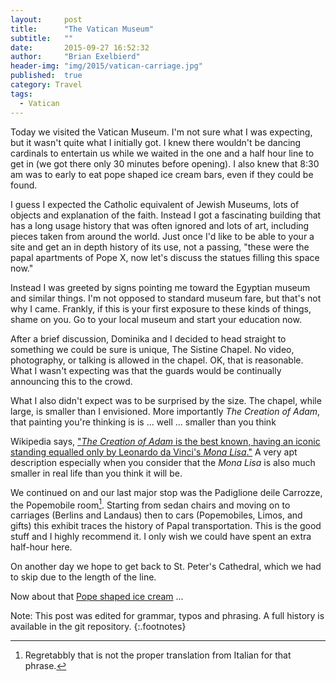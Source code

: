 ```yaml
---
layout:     post
title:      "The Vatican Museum"
subtitle:   ""
date:       2015-09-27 16:52:32
author:     "Brian Exelbierd"
header-img: "img/2015/vatican-carriage.jpg"
published:  true
category: Travel
tags:
  - Vatican
---
```


Today we visited the Vatican Museum. I'm not sure what I was expecting, but it wasn't quite what I initially got. I knew there wouldn't be dancing cardinals to entertain us while we waited in the one and a half hour line to get in (we got there only 30 minutes before opening). I also knew that 8:30 am was to early to eat pope shaped ice cream bars, even if they could be found. 

I guess I expected the Catholic equivalent of Jewish Museums, lots of objects and explanation of the faith. Instead I got a fascinating building that has a long usage history that was often ignored and lots of art, including pieces taken from around the world. Just once I'd like to be able to your a site and get an in depth history of its use, not a passing, "these were the papal apartments of Pope X, now let's discuss the statues filling this space now."

Instead I was greeted by signs pointing me toward the Egyptian museum and similar things. I'm not opposed to standard museum fare, but that's not why I came. Frankly, if this is your first exposure to these kinds of things, shame on you. Go to your local museum and start your education now. 

After a brief discussion, Dominika and I decided to head straight to something we could be sure is unique, The Sistine Chapel. No video, photography, or talking is allowed in the chapel. OK, that is reasonable.  What I wasn't expecting was that the guards would be continually announcing this to the crowd. 

What I also didn't expect was to be surprised by the size. The chapel, while large, is smaller than I envisioned. More importantly *The Creation of Adam*, that painting you're thinking is is ... well ... smaller than you think

Wikipedia says, ["*The Creation of Adam* is the best known, having an iconic standing equalled only by Leonardo da Vinci's *Mona Lisa*."](https://en.m.wikipedia.org/wiki/Sistine_Chapel_ceiling) A very apt description especially when you consider that the *Mona Lisa* is also much smaller in real life than you think it will be.

We continued on and our last major stop was the Padiglione deile Carrozze, the Popemobile room[^1]. Starting from sedan chairs and moving on to carriages (Berlins and Landaus) then to cars (Popemobiles, Limos, and gifts) this exhibit traces the history of Papal transportation. This is the good stuff and I highly recommend it. I only wish we could have spent an extra half-hour here. 

On another day we hope to get back to St. Peter's Cathedral, which we had to skip due to the length of the line. 

Now about that [Pope shaped ice cream](http://www.disneyfoodblog.com/2010/11/15/snack-series-the-mickey-premium-bar/) ...

Note: This post was edited for grammar, typos and phrasing.  A full history is available in the git repository.
{:.footnotes}

[^1]: Regretabbly that is not the proper translation from Italian for that phrase.

